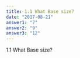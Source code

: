 ```yaml
---
title: 1.1 What Base size?
date: "2017-08-21"
answer1: "7"
answer2: "9"
answer3: "12"
---
```


1.1 What Base size?
